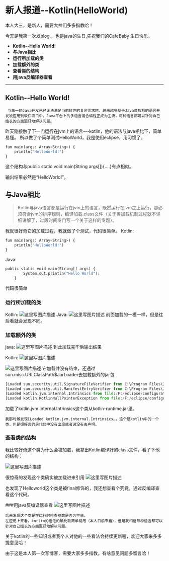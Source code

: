 # 新人报道--Kotlin(HelloWorld)

本人大三，是新人，需要大神们多多指教哈！


今天是我第一次发blog,，也是java的生日,先祝我们的CafeBaby 生日快乐。

    
- **Kotlin--Hello World!**
- **与Java相比**
- **运行所加载的类**
- **加载额外的类**
- **查看类的结构**
- **用java反编译器查看**


-------------------

## Kotlin--Hello World!

     当单一的Java开发已经无法满足当前软件的复杂需求时，越来越多基于Java虚拟机的语言开发被应用到软件项目中，Java平台上的多语言混合编程正成为主流，每种语言都可以针对自己擅长的方面更好地解决问题。
昨天刚接触了下一门运行在jvm上的语言---kotlin，他的语法与java相比下，简单易懂。
所以做了个简单测试HelloWorld，我是使用eclipse，用习惯了。

``` python
fun main(args: Array<String>) {
	println("HelloWorld!")	
}

```
 这个结构与public static void main(String args[]){….}有点相似。
 
输出结果必然是“HelloWorld!”。

## 与Java相比

>Kotlin与java语言都是运行在jvm上的语言，既然运行在jvm之上运行，那必须符合jvm的排序规则，编译加载.class文件（关于类加载机制过程就不详细讲解了，过段时间专门写一个关于这样的专题）。

我就很好奇它的加载过程，我就做了个测试，代码很简单。
Kotlin:
``` python
fun main(args: Array<String>) {
	println("HelloWorld!")	
}

``` 
Java:
``` python
public static void main(String[] args) {
		System.out.println("Hello World");
	}

``` 
代码很简单

### 运行所加载的类

Kotlin:
![这里写图片描述](http://img.blog.csdn.net/20170523180541096?watermark/2/text/aHR0cDovL2Jsb2cuY3Nkbi5uZXQvcXFfMzg3MjQyOTU=/font/5a6L5L2T/fontsize/400/fill/I0JBQkFCMA==/dissolve/70/gravity/SouthEast)
Java:
![这里写图片描述](http://img.blog.csdn.net/20170523180649073?watermark/2/text/aHR0cDovL2Jsb2cuY3Nkbi5uZXQvcXFfMzg3MjQyOTU=/font/5a6L5L2T/fontsize/400/fill/I0JBQkFCMA==/dissolve/70/gravity/SouthEast)
前面加载的一模一样，但是往后看就会发现不同。



### 加载额外的类

java:
![这里写图片描述](http://img.blog.csdn.net/20170523180716833?watermark/2/text/aHR0cDovL2Jsb2cuY3Nkbi5uZXQvcXFfMzg3MjQyOTU=/font/5a6L5L2T/fontsize/400/fill/I0JBQkFCMA==/dissolve/70/gravity/SouthEast)
到此加载完毕后输出结果

Kotlin:
![这里写图片描述](http://img.blog.csdn.net/20170523180754245?watermark/2/text/aHR0cDovL2Jsb2cuY3Nkbi5uZXQvcXFfMzg3MjQyOTU=/font/5a6L5L2T/fontsize/400/fill/I0JBQkFCMA==/dissolve/70/gravity/SouthEast)


![这里写图片描述](http://img.blog.csdn.net/20170523180842621?watermark/2/text/aHR0cDovL2Jsb2cuY3Nkbi5uZXQvcXFfMzg3MjQyOTU=/font/5a6L5L2T/fontsize/400/fill/I0JBQkFCMA==/dissolve/70/gravity/SouthEast)
它加载并没有结束，还通过sun.misc.URLClassPath$JarLoader去加载额外的jar包

``` python
[Loaded sun.security.util.SignatureFileVerifier from C:\Program Files\Java\jre1.8.0_101\lib\rt.jar]
[Loaded sun.security.util.ManifestEntryVerifier from C:\Program Files\Java\jre1.8.0_101\lib\rt.jar]
[Loaded kotlin.jvm.internal.Intrinsics from file:/F:/eclipse/configuration/org.eclipse.osgi/1310/0/.cp/lib/kotlin-runtime.jar]
[Loaded kotlin.KotlinNullPointerException from file:/F:/eclipse/configuration/org.eclipse.osgi/1310/0/.cp/lib/kotlin-runtime.jar]
``` 
加载了kotlin.jvm.internal.Intrinsics这个类从kotlin-runtime.jar里。

    我那时候发现[Loaded kotlin.jvm.internal.Intrinsics…，这个是kotlin中的一个类，但是很好奇的是代码中没有出现或者说没有去声明。

### 查看类的结构
我比较好奇这个类为什么会被加载，我拿出Kotlin编译好的class文件，看了下他的结构：

![这里写图片描述](http://img.blog.csdn.net/20170523180054450?watermark/2/text/aHR0cDovL2Jsb2cuY3Nkbi5uZXQvcXFfMzg3MjQyOTU=/font/5a6L5L2T/fontsize/400/fill/I0JBQkFCMA==/dissolve/70/gravity/SouthEast)

很惊奇的发现这个类确实被加载进来引用
![这里写图片描述](http://img.blog.csdn.net/20170523180210717?watermark/2/text/aHR0cDovL2Jsb2cuY3Nkbi5uZXQvcXFfMzg3MjQyOTU=/font/5a6L5L2T/fontsize/400/fill/I0JBQkFCMA==/dissolve/70/gravity/SouthEast)

也发现了Helloworld这个类是被final修饰的，我还想查看个究竟，通过反编译查看这个代码。

###用java反编译器查看
![这里写图片描述](http://img.blog.csdn.net/20170523180337900?watermark/2/text/aHR0cDovL2Jsb2cuY3Nkbi5uZXQvcXFfMzg3MjQyOTU=/font/5a6L5L2T/fontsize/400/fill/I0JBQkFCMA==/dissolve/70/gravity/SouthEast)
  
    后来发现这个类是在运行时检查参数是否为空值。
    在应用上来看，kotlin的语法的确比较简单易用（本人目前来看），但是我相信每种语言都可以针对自己擅长的方面更好地解决问题。
关于kotlin的一些知识或者我个人对他的一些看法会持续更新喔，欢迎大家来多多提意见哈！


由于这是本人第一次写博客，需要大家多多指教。有啥意见问题多留言哈！


